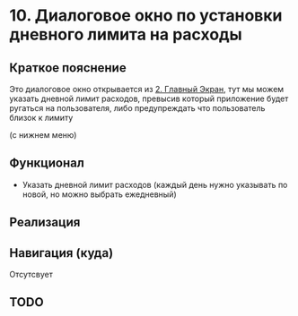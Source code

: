 # 10. Диалоговое окно по установки дневного лимита на расходы

## Краткое пояснение

Это диалоговое окно открывается из [2. Главный Экран](screen_2_main.md), тут мы можем указать
дневной лимит расходов, превысив который приложение будет ругаться на пользователя, либо
предупреждать что пользователь близок к лимиту

(с нижнем меню)

## Функционал

- Указать дневной лимит расходов (каждый день нужно указывать по новой, но можно выбрать ежедневный)

## Реализация

## Навигация (куда)

Отсутсвует

## TODO
